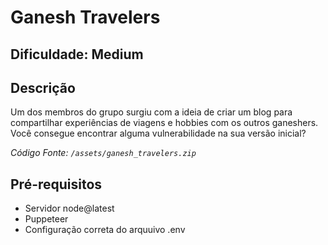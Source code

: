 # Ganesh Travelers

## Dificuldade: **Medium** 

## Descrição

Um dos membros do grupo surgiu com a ideia de criar um blog para compartilhar experiências de viagens e hobbies com os outros ganeshers. Você consegue encontrar alguma vulnerabilidade na sua versão inicial?

*Código Fonte: `/assets/ganesh_travelers.zip`*

## Pré-requisitos

- Servidor node@latest
- Puppeteer 
- Configuração correta do arquuivo .env 


